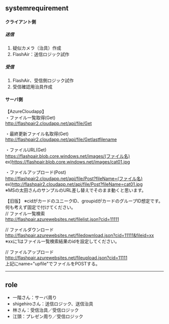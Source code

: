 ## systemrequirement
#### クライアント側
##### 送信
1. 疑似カメラ（治具）作成
2. FlashAir：送信ロジック試作

##### 受信
1. FlashAir、受信側ロジック試作
2. 受信確認用治具作成

#### サーバ側
【AzureCloudapp】  
・ファイル一覧取得(Get)    
http://flashpair2.cloudapp.net/api/file/Get  
  
・最終更新ファイル名取得(Get)  
http://flashpair2.cloudapp.net/api/file/Getlastfilename  
  
・ファイルURL(Get)  
https://flashpair.blob.core.windows.net/images/(ファイル名)  
ex)https://flashpair.blob.core.windows.net/images/cat01.jpg  
  
・ファイルアップロード(Post)  
http://flashpair2.cloudapp.net/api/file/Post?fileName=(ファイル名)  
ex)http://flashpair2.cloudapp.net/api/file/Post?fileName=cat01.jpg  
※MSの太田さんのサンプルのURL差し替えでそのまま動くと思います。  
  
【旧版】
※cidがカードのユニークID、groupidがカードのグループID想定です。何も考えず固定で付けてください。  
// ファイル一覧検索  
http://flashpair.azurewebsites.net/filelist.json?cid=11111  

// ファイルダウンロード   
http://flashpair.azurewebsites.net/filedownload.json?cid=11111&fileid=xx  
※xxに1はファイル一覧検索結果のidを設定してください。  

// ファイルアップロード  
http://flashpair.azurewebsites.net/fileupload.json?cid=11111  
上記にname="upfile"でファイルをPOSTする。  

---
## role
- 一階さん：サーバ周り
- shigehiroさん：送信ロジック、送信治具
- 林さん：受信治具／受信ロジック
- 江頭：プレゼン周り／受信ロジック


